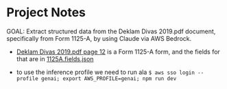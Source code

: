 # Project Notes

GOAL: Extract structured data from the Deklam Divas 2019.pdf document, specifically from Form 1125-A, by using Claude via AWS Bedrock.

- [Deklam Divas 2019.pdf page 12](<src/data/pdf/Deklam Divas 2019/Deklam Divas 2019.pdf-12.jpg>) is a Form 1125-A form, and the fields for that are in [1125A.fields.json](src/data/1125A.fields.json)

- to use the inference profile we need to run ala `$ aws sso login --profile genai; export AWS_PROFILE=genai; npm run dev`
